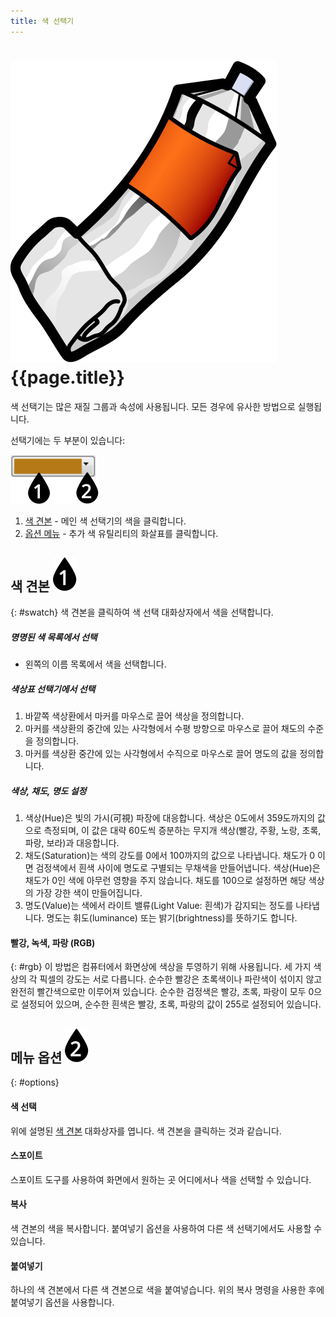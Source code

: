 ```yaml
---
title: 색 선택기
---
```


# ![images/paint.svg](images/paint.svg) {{page.title}}
색 선택기는 많은 재질 그룹과 속성에 사용됩니다. 모든 경우에 유사한 방법으로 실행됩니다.


선택기에는 두 부분이 있습니다:

![images/colorswatch-002.svg](images/colorswatch-002.svg)

1. [색 견본](#swatch) - 메인 색 선택기의 색을 클릭합니다.
1. [옵션 메뉴](#options) - 추가 색 유틸리티의 화살표를 클릭합니다.

## 색 견본 ![images/callout-1-vertical.svg](images/callout-1-vertical.svg)
{: #swatch}
색 견본을 클릭하여 색 선택 대화상자에서 색을 선택합니다.

##### 명명된 색 목록에서 선택
* 왼쪽의 이름 목록에서 색을 선택합니다.

##### 색상표 선택기에서 선택
1. 바깥쪽 색상환에서 마커를 마우스로 끌어 색상을 정의합니다.
1. 마커를 색상환의 중간에 있는 사각형에서 수평 방향으로 마우스로 끌어 채도의 수준을 정의합니다.
1. 마커를 색상환 중간에 있는 사각형에서 수직으로 마우스로 끌어 명도의 값을 정의합니다.

##### 색상, 채도, 명도 설정
1. 색상(Hue)은 빛의 가시(可視) 파장에 대응합니다. 색상은 0도에서 359도까지의 값으로 측정되며, 이 값은 대략 60도씩 증분하는 무지개 색상(빨강, 주황, 노랑, 초록, 파랑, 보라)과 대응합니다.
1. 채도(Saturation)는 색의 강도를 0에서 100까지의 값으로 나타냅니다. 채도가 0 이면 검정색에서 흰색 사이에 명도로 구별되는 무채색을 만들어냅니다. 색상(Hue)은 채도가 0인 색에 아무런 영향을 주지 않습니다. 채도를 100으로 설정하면 해당 색상의 가장 강한 색이 만들어집니다.
1. 명도(Value)는 색에서 라이트 밸류(Light Value: 흰색)가 감지되는 정도를 나타냅니다. 명도는 휘도(luminance) 또는 밝기(brightness)를 뜻하기도 합니다.

#### 빨강, 녹색, 파랑 (RGB)
{: #rgb}
이 방법은 컴퓨터에서 화면상에 색상을 투영하기 위해 사용됩니다. 세 가지 색상의 각 픽셀의 강도는 서로 다릅니다. 순수한 빨강은 초록색이나 파란색이 섞이지 않고 완전히 빨간색으로만 이루어져 있습니다. 순수한 검정색은 빨강, 초록, 파랑이 모두 0으로 설정되어 있으며, 순수한 흰색은 빨강, 초록, 파랑의 값이 255로 설정되어 있습니다.

## 메뉴 옵션 ![images/callout-2-vertical.svg](images/callout-2-vertical.svg)
{: #options}

#### 색 선택
위에 설명된 [색 견본](#swatch) 대화상자를 엽니다. 색 견본을 클릭하는 것과 같습니다.

#### 스포이트
스포이트 도구를 사용하여 화면에서 원하는 곳 어디에서나 색을 선택할 수 있습니다.

#### 복사
색 견본의 색을 복사합니다. 붙여넣기 옵션을 사용하여 다른 색 선택기에서도 사용할 수 있습니다.

#### 붙여넣기
하나의 색 견본에서 다른 색 견본으로 색을 붙여넣습니다. 위의 복사 명령을 사용한 후에 붙여넣기 옵션을 사용합니다.
